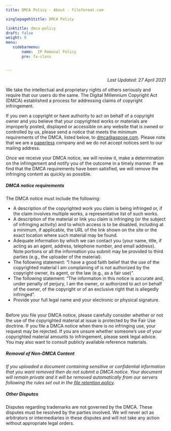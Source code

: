 ```yaml
---
title: DMCA Policy - About - fileformat.com

singlepageh1title: DMCA Policy

linktitle: dmca-policy
draft: false
weight: 9
menu:
   sidebarmenu: 
       name:  IP Removal Policy
       pre: fa-class


---
```



<div class="box1">
<p style="text-align: right;"><em>Last Updated: </em><i>27 April 2021</i></p>
<p>We take the intellectual and proprietary rights of others seriously and require that our users do the same. The Digital Millennium Copyright Act (DMCA) established a process for addressing claims of copyright infringement.</p>
<p>If you own a copyright or have authority to act on behalf of a copyright owner and you believe that your copyrighted works or materials are improperly posted, displayed or accessible on any website that is owned or controlled by us, please send a notice that meets the minimum requirements of the DMCA, listed below, to <span id="cloak5f5d2279f29a88b906a6d89e90eac147"><a href="mailto:dmca@aspose.com">dmca@aspose.com</a></span>. Please note that we are a <a href="/legal/paperless-policy">paperless</a> company and we do not accept notices sent to our mailing address.</p>
Once we receive your DMCA notice, we will review it, make a determination on the infringement and notify you of the outcome in a timely manner. If we find that the DMCA requirements have been satisfied, we will remove the infringing content as quickly as possible.</div>
<div class="box1">
<h5>DMCA notice requirements</h5>
<p>The DMCA notice must include the following:</p>
<ul>
<li>A description of the copyrighted work you claim is being infringed or, if the claim involves multiple works, a representative list of such works.</li>
<li>A description of the material or link you claim is infringing (or the subject of infringing activity) and to which access is to be disabled, including at a minimum, if applicable, the URL of the link shown on the site or the exact location where such material may be found.</li>
<li>Adequate information by which we can contact you (your name, title, if acting as an agent, address, telephone number, and email address). Note portions or all the information you submit may be provided to third parties (e.g., the uploader of the material).</li>
<li>The following statement: “I have a good faith belief that the use of the copyrighted material I am complaining of is not authorized by the copyright owner, its agent, or the law (e.g., as a fair use)”.</li>
<li>The following statement: “The information in this notice is accurate and, under penalty of perjury, I am the owner, or authorized to act on behalf of the owner, of the copyright or of an exclusive right that is allegedly infringed”.</li>
<li>Provide your full legal name and your electronic or physical signature.</li>
</ul>
<p><br>Before you file your DMCA notice, please carefully consider whether or not the use of the copyrighted material at issue is protected by the Fair Use doctrine. If you file a DMCA notice when there is no infringing use, your request may be rejected. If you are unsure whether someone’s use of your copyrighted material amounts to infringement, please seek legal advice. You may also want to consult publicly available reference materials.</p>
<h5>Removal of Non-DMCA Content</h5>
<p><em>If you uploaded a document containing sensitive or confidential information that you want removed then do not submit a DMCA notice. Your document will remain private and it will be removed automatically from our servers following the rules set out in the <a href="/legal/file-retention-policy">file retention policy</a>.</em></p>
<h5>Other Disputes</h5>
<p>Disputes regarding trademarks are not governed by the DMCA. These disputes must be resolved by the parties involved. We will never act as arbitrators or intermediaries in these disputes and will not take any action without appropriate legal orders.</p>
</div>
